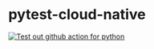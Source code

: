 # pytest-cloud-native


[![Test out github action for python](https://github.com/amanjainblr/pytest-cloud-native/actions/workflows/test-ci.yml/badge.svg)](https://github.com/amanjainblr/pytest-cloud-native/actions/workflows/test-ci.yml)
